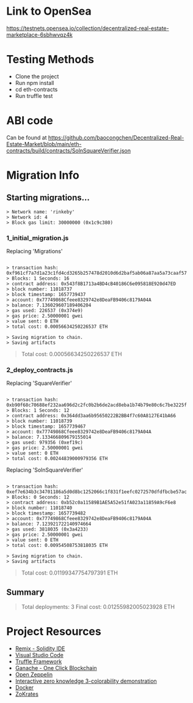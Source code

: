 # Link to OpenSea

https://testnets.opensea.io/collection/decentralized-real-estate-marketplace-6sbhwvqz4k

# Testing Methods

-   Clone the project
-   Run npm install
-   cd eth-contracts
-   Run truffle test

# ABI code

Can be found at https://github.com/baocongchen/Decentralized-Real-Estate-Market/blob/main/eth-contracts/build/contracts/SolnSquareVerifier.json

# Migration Info

## Starting migrations...

```
> Network name: 'rinkeby'
> Network id: 4
> Block gas limit: 30000000 (0x1c9c380)
```

### 1_initial_migration.js

Replacing 'Migrations'

```

> transaction hash: 0xf961cf7a7d1a23c1fd4cd3265b257478d2010d6d2baf5ab06a87aa5a73caaf57
> Blocks: 1 Seconds: 16
> contract address: 0x543f8B1713a4BD4cB40186C6e095818E920d47ED
> block number: 11018737
> block timestamp: 1657739437
> account: 0x77749868Cfeee8329742e8DeaFB9406c8179A04A
> balance: 7.136029607189406204
> gas used: 226537 (0x374e9)
> gas price: 2.50000001 gwei
> value sent: 0 ETH
> total cost: 0.00056634250226537 ETH

> Saving migration to chain.
> Saving artifacts

```

> Total cost: 0.00056634250226537 ETH

### 2_deploy_contracts.js

Replacing 'SquareVerifier'

```

> transaction hash: 0xb90f68c70688ef232aa696d2c2fc0b2b6de2acd8eba1b74b79e80c6c7be3225f
> Blocks: 1 Seconds: 12
> contract address: 0x364dd3aa6b95650222B2BB4f7c60A8127E41bA66
> block number: 11018739
> block timestamp: 1657739467
> account: 0x77749868Cfeee8329742e8DeaFB9406c8179A04A
> balance: 7.133466809679155014
> gas used: 979356 (0xef19c)
> gas price: 2.50000001 gwei
> value sent: 0 ETH
> total cost: 0.00244839000979356 ETH

```

Replacing 'SolnSquareVerifier'

```

> transaction hash: 0xef7e634b3c34701186a5d0d8bc1252066c1f831f1eefc0272570dfdfbcbe57ac
> Blocks: 0 Seconds: 12
> contract address: 0xb52c0a11589B1AE5A52e51fA023a11859A9cF6e8
> block number: 11018740
> block timestamp: 1657739482
> account: 0x77749868Cfeee8329742e8DeaFB9406c8179A04A
> balance: 7.123921722140974664
> gas used: 3818035 (0x3a4233)
> gas price: 2.50000001 gwei
> value sent: 0 ETH
> total cost: 0.00954508753818035 ETH

> Saving migration to chain.
> Saving artifacts

```

> Total cost: 0.01199347754797391 ETH

## Summary

> Total deployments: 3
> Final cost: 0.01255982005023928 ETH

# Project Resources

-   [Remix - Solidity IDE](https://remix.ethereum.org/)
-   [Visual Studio Code](https://code.visualstudio.com/)
-   [Truffle Framework](https://truffleframework.com/)
-   [Ganache - One Click Blockchain](https://truffleframework.com/ganache)
-   [Open Zeppelin ](https://openzeppelin.org/)
-   [Interactive zero knowledge 3-colorability demonstration](http://web.mit.edu/~ezyang/Public/graph/svg.html)
-   [Docker](https://docs.docker.com/install/)
-   [ZoKrates](https://github.com/Zokrates/ZoKrates)

